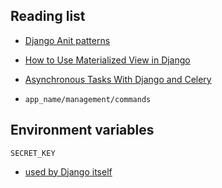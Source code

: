 ## Reading list

-   [Django Anit patterns](https://www.django-antipatterns.com/antipattern.html)
-   [How to Use Materialized View in Django](https://medium.com/analytics-vidhya/how-to-use-materialized-view-in-django-3b91f71f718a)
-   [Asynchronous Tasks With Django and Celery](https://realpython.com/asynchronous-tasks-with-django-and-celery)

-   `app_name/management/commands`

## Environment variables

`SECRET_KEY`

-   [used by Django itself](https://docs.djangoproject.com/en/4.1/topics/signing/#protecting-secret-key-and-secret-key-fallbacks)
